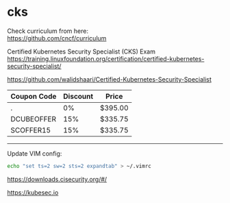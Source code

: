 # cks

Check curriculum from here: \
https://github.com/cncf/curriculum

Certified Kubernetes Security Specialist (CKS) Exam \
https://training.linuxfoundation.org/certification/certified-kubernetes-security-specialist/

https://github.com/walidshaari/Certified-Kubernetes-Security-Specialist

Coupon Code | Discount | Price
---|---|---
. | 0% | $395.00
DCUBEOFFER | 15% | $335.75
SCOFFER15 | 15% | $335.75

---

Update VIM config:
```bash
echo "set ts=2 sw=2 sts=2 expandtab" > ~/.vimrc
```

https://downloads.cisecurity.org/#/

https://kubesec.io



